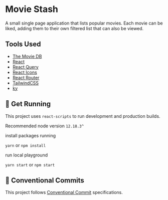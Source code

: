 # Movie Stash

A small single page application that lists popular movies. Each movie can be liked, adding them to their own filtered list that can also be viewed.

## Tools Used

- [The Movie DB](https://www.themoviedb.org/)
- [React](https://reactjs.org/)
- [React Query](https://react-query.tanstack.com/)
- [React Icons](https://react-icons.github.io/react-icons/)
- [React Router](https://reactrouter.com/)
- [TailwindCSS](https://tailwindcss.com/)
- [ky](https://github.com/sindresorhus/ky)

## 🏃 Get Running

This project uses `react-scripts` to run development and production builds.

Recommended node version `12.18.3^`

install packages running

`yarn` or `npm install`

run local playground

`yarn start` or `npm start`

## 👔 Conventional Commits

This project follows [Conventional Commit](https://www.conventionalcommits.org/en/v1.0.0-beta.4/) specifications.
